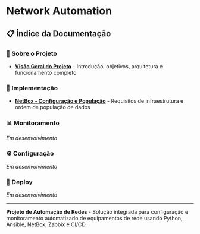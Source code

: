 # Network Automation

## 📋 Índice da Documentação

### 📖 Sobre o Projeto
- [**Visão Geral do Projeto**](docs/about-this-project/automacao.md) - Introdução, objetivos, arquitetura e funcionamento completo

### 🔧 Implementação
- [**NetBox - Configuração e População**](docs/netbox-setup.md) - Requisitos de infraestrutura e ordem de população de dados

### 📊 Monitoramento  
*Em desenvolvimento*

### ⚙️ Configuração
*Em desenvolvimento*

### 🚀 Deploy
*Em desenvolvimento*

---

**Projeto de Automação de Redes** - Solução integrada para configuração e monitoramento automatizado de equipamentos de rede usando Python, Ansible, NetBox, Zabbix e CI/CD.
